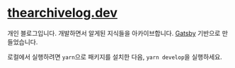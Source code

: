 # [thearchivelog.dev](https://thearchivelog.dev)

개인 블로그입니다. 개발하면서 알게된 지식들을 아카이브합니다. [Gatsby](https://gatsbyjs.org) 기반으로 만들었습니다.

로컬에서 실행하려면 `yarn`으로 패키지를 설치한 다음, `yarn develop`을 실행하세요.